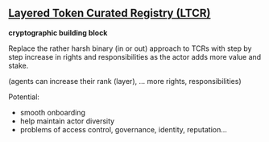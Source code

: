 [Layered Token Curated Registry (LTCR)](https://blog.oceanprotocol.com/the-layered-tcr-56cc5b4cdc45)
------

**cryptographic building block**

Replace the rather harsh binary (in or out) approach to TCRs with step by step increase in rights and responsibilities as the actor adds more value and stake.

(agents can increase their rank (layer), ... more rights, responsibilities)

Potential:

* smooth onboarding
* help maintain actor diversity
* problems of access control, governance, identity, reputation...

